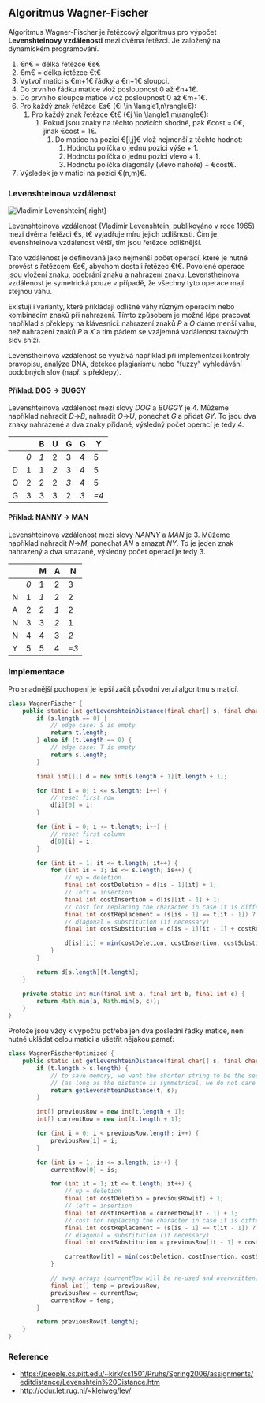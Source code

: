 ## Algoritmus Wagner-Fischer

Algoritmus Wagner-Fischer je řetězcový algoritmus pro výpočet **Levenshteinovy vzdálenosti** mezi dvěma řetězci.
Je založený na dynamickém programování.

1. €n€ = délka řetězce €s€
1. €m€ = délka řetězce €t€
1. Vytvoř matici s €m+1€ řádky a €n+1€ sloupci.
1. Do prvního řádku matice vlož posloupnost 0 až €n+1€.
1. Do prvního sloupce matice vlož posloupnost 0 až €m+1€.
1. Pro každý znak řetězce €s€ (€i \in \langle1,n\rangle€):
    1. Pro každý znak řetězce €t€ (€j \in \langle1,m\rangle€):
        1. Pokud jsou znaky na těchto pozicích shodné, pak €cost = 0€, jinak €cost = 1€.
            1. Do matice na pozici €[i,j]€ vlož nejmenší z těchto hodnot:
                1. Hodnotu políčka o jednu pozici výše + 1.
                1. Hodnotu políčka o jednu pozici vlevo + 1.
                1. Hodnotu políčka diagonály (vlevo nahoře) + €cost€.
1. Výsledek je v matici na pozici €(n,m)€.

### Levenshteinova vzdálenost

![Vladimir Levenshtein](levenshtein.jpg){.right}

Levenshteinova vzdálenost (Vladimir Levenshtein, publikováno v roce 1965) mezi dvěma řetězci €s, t€ vyjadřuje míru jejich odlišnosti. 
Čím je levenshteinova vzdálenost větší, tím jsou řetězce odlišnější.

Tato vzdálenost je definovaná jako nejmenší počet operací, které je nutné provést s řetězcem €s€, abychom dostali řetězec €t€.
Povolené operace jsou vložení znaku, odebrání znaku a nahrazení znaku. 
Levenstheinova vzdálenost je symetrická pouze v případě, že všechny tyto operace mají stejnou váhu.

Existují i varianty, které přikládají odlišné váhy různým operacím nebo kombinacím znaků při nahrazení.
Tímto způsobem je možné lépe pracovat například s překlepy na klávesnici: nahrazení znaků *P* a *O* dáme menší váhu, než nahrazení znaků *P* a *X* a tím pádem se vzájemná vzdálenost takových slov sníží.

Levenstheinova vzdálenost se využívá například při implementaci kontroly pravopisu, analýze DNA, detekce plagiarismu nebo "fuzzy" vyhledávání podobných slov (např. s překlepy).

#### Příklad: DOG &rarr; BUGGY

Levenshteinova vzdálenost mezi slovy *DOG* a *BUGGY* je 4.
Můžeme například nahradit *D*->*B*, nahradit *O*->*U*, ponechat *G* a přidat *GY*.
To jsou dva znaky nahrazené a dva znaky přidané, výsledný počet operací je tedy 4. 

| | |B|U|G|G|Y|
|---|---|---|---|---|---|---
| |*0*|*1*| 2 | 3 | 4 | 5 |
|D| 1 | 1 |*2*| 3 | 4 | 5 |
|O| 2 | 2 | 2 |*3*| 4 | 5 |
|G| 3 | 3 | 3 | 2 |*3*|*=4*|

#### Příklad: NANNY &rarr; MAN

Levenshteinova vzdálenost mezi slovy *NANNY* a *MAN* je 3.
Můžeme například nahradit *N*->*M*, ponechat *AN* a smazat *NY*.
To je jeden znak nahrazený a dva smazané, výsledný počet operací je tedy 3.

| | |M|A|N|
|---|---|---|---|---|
| |*0*| 1 | 2 | 3 |
|N| 1 |*1*| 2 | 2 |
|A| 2 | 2 |*1*| 2 |
|N| 3 | 3 |*2*| 1 |
|N| 4 | 4 | 3 |*2*|
|Y| 5 | 5 | 4 |*=3*|

### Implementace

Pro snadnější pochopení je lepší začít původní verzí algoritmu s maticí.

```java
class WagnerFischer {
    public static int getLevenshteinDistance(final char[] s, final char[] t) {
        if (s.length == 0) {
            // edge case: S is empty
            return t.length;
        } else if (t.length == 0) {
            // edge case: T is empty
            return s.length;
        }

        final int[][] d = new int[s.length + 1][t.length + 1];

        for (int i = 0; i <= s.length; i++) {
            // reset first row
            d[i][0] = i;
        }

        for (int i = 0; i <= t.length; i++) {
            // reset first column
            d[0][i] = i;
        }

        for (int it = 1; it <= t.length; it++) {
            for (int is = 1; is <= s.length; is++) {
                // up = deletion
                final int costDeletion = d[is - 1][it] + 1;
                // left = insertion
                final int costInsertion = d[is][it - 1] + 1;
                // cost for replacing the character in case it is different
                final int costReplacement = (s[is - 1] == t[it - 1]) ? 0 : 1;
                // diagonal = substitution (if necessary)
                final int costSubstitution = d[is - 1][it - 1] + costReplacement;

                d[is][it] = min(costDeletion, costInsertion, costSubstitution);
            }
        }

        return d[s.length][t.length];
    }

    private static int min(final int a, final int b, final int c) {
        return Math.min(a, Math.min(b, c));
    }
}
```

Protože jsou vždy k výpočtu potřeba jen dva poslední řádky matice, není nutné ukládat celou matici a ušetřit nějakou pameť:

```java
class WagnerFischerOptimized {
    public static int getLevenshteinDistance(final char[] s, final char[] t) {
        if (t.length > s.length) {
            // to save memory, we want the shorter string to be the second parameter
            // (as long as the distance is symmetrical, we do not care about the order)
            return getLevenshteinDistance(t, s);
        }

        int[] previousRow = new int[t.length + 1];
        int[] currentRow = new int[t.length + 1];

        for (int i = 0; i < previousRow.length; i++) {
            previousRow[i] = i;
        }

        for (int is = 1; is <= s.length; is++) {
            currentRow[0] = is;

            for (int it = 1; it <= t.length; it++) {
                // up = deletion
                final int costDeletion = previousRow[it] + 1;
                // left = insertion
                final int costInsertion = currentRow[it - 1] + 1;
                // cost for replacing the character in case it is different
                final int costReplacement = (s[is - 1] == t[it - 1]) ? 0 : 1;
                // diagonal = substitution (if necessary)
                final int costSubstitution = previousRow[it - 1] + costReplacement;

                currentRow[it] = min(costDeletion, costInsertion, costSubstitution);
            }

            // swap arrays (currentRow will be re-used and overwritten)
            final int[] temp = previousRow;
            previousRow = currentRow;
            currentRow = temp;
        }

        return previousRow[t.length];
    }
}
```

### Reference

- https://people.cs.pitt.edu/~kirk/cs1501/Pruhs/Spring2006/assignments/editdistance/Levenshtein%20Distance.htm
- http://odur.let.rug.nl/~kleiweg/lev/